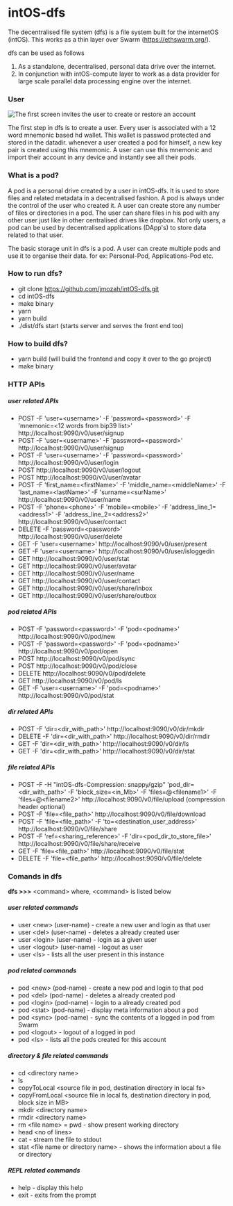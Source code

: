 # intOS-dfs
The decentralised file system (dfs) is a file system built for the internetOS (intOS).
This works as a thin layer over Swarm (https://ethswarm.org/).

dfs can be used as follows
1) As a standalone, decentralised, personal data drive over the internet.
2) In conjunction with intOS-compute layer to work as a data provider for
   large scale parallel data processing engine over the internet. 

### User
![The first screen invites the user to create or restore an account](https://i.imgur.com/VsxTAVW.png)

The first step in dfs is to create a user. Every user is associated with a 12 
word mnemonic based hd wallet. This wallet is passwod protected and stored in 
the datadir. whenever a user created a pod for himself, a new key pair is created 
using this mnemonic. A user can use this mnemonic and import their account in any 
device and instantly see all their pods.

### What is a pod?
A pod is a personal drive created by a user in intOS-dfs. It is used to store files and related metadata in a decentralised fashion. A pod is always under the control of the user who created it. A user can create store any number of files or directories in a pod. 
The user can share files in his pod with any other user just like in other centralised drives like dropbox. Not only users, a pod can be used by decentralised applications (DApp's) to store data related to that user.

The basic storage unit in dfs is a pod. A user can create multiple pods and use it to organise their data. for ex: Personal-Pod, Applications-Pod etc.

### How to run dfs?
- git clone https://github.com/jmozah/intOS-dfs.git
- cd intOS-dfs
- make binary
- yarn 
- yarn build
- ./dist/dfs start (starts server and serves the front end too)

### How to build dfs?
- yarn build (will build the frontend and copy it over to the go project)
- make binary

### HTTP APIs
##### user related APIs
- POST -F 'user=\<username\>' -F 'password=\<password\>' -F 'mnemonic=<12 words from bip39 list>' http://localhost:9090/v0/user/signup
- POST -F 'user=\<username\>' -F 'password=\<password\>' http://localhost:9090/v0/user/signup
- POST -F 'user=\<username\>' -F 'password=\<password\>' http://localhost:9090/v0/user/login 
- POST http://localhost:9090/v0/user/logout
- POST http://localhost:9090/v0/user/avatar
- POST -F 'first_name=\<firstName\>' -F 'middle_name=\<middleName\>' -F 'last_name=\<lastName\>' -F 'surname=\<surName\>' http://localhost:9090/v0/user/name
- POST -F 'phone=\<phone\>' -F 'mobile=\<mobile\>' -F 'address_line_1=\<address1\>' -F 'address_line_2=\<address2\>' http://localhost:9090/v0/user/contact
- DELETE -F 'password=\<password\>' http://localhost:9090/v0/user/delete
- GET  -F 'user=\<username\>' http://localhost:9090/v0/user/present
- GET  -F 'user=\<username\>' http://localhost:9090/v0/user/isloggedin
- GET  http://localhost:9090/v0/user/stat
- GET  http://localhost:9090/v0/user/avatar
- GET  http://localhost:9090/v0/user/name
- GET  http://localhost:9090/v0/user/contact
- GET  http://localhost:9090/v0/user/share/inbox
- GET  http://localhost:9090/v0/user/share/outbox



##### pod related APIs   
- POST -F 'password=\<password\>' -F 'pod=\<podname\>'  http://localhost:9090/v0/pod/new
- POST -F 'password=\<password\>' -F 'pod=\<podname\>'  http://localhost:9090/v0/pod/open
- POST http://localhost:9090/v0/pod/sync
- POST http://localhost:9090/v0/pod/close
- DELETE http://localhost:9090/v0/pod/delete
- GET http://localhost:9090/v0/pod/ls
- GET -F 'user=\<username\>' -F 'pod=\<podname\>'  http://localhost:9090/v0/pod/stat


##### dir related APIs   
- POST -F 'dir=\<dir_with_path\>'  http://localhost:9090/v0/dir/mkdir
- DELETE -F 'dir=\<dir_with_path\>'  http://localhost:9090/v0/dir/rmdir
- GET  -F 'dir=\<dir_with_path\>'  http://localhost:9090/v0/dir/ls
- GET  -F 'dir=\<dir_with_path\>'  http://localhost:9090/v0/dir/stat

##### file related APIs   
- POST -F -H "intOS-dfs-Compression: snappy/gzip" 'pod_dir=\<dir_with_path\>' -F 'block_size=\<in_Mb\>' -F 'files=@\<filename1\>' -F 'files=@\<filename2\>' http://localhost:9090/v0/file/upload  (compression header optional)
- POST -F 'file=\<file_path\>'  http://localhost:9090/v0/file/download
- POST -F 'file=\<file_path\>' -F 'to=\<destination_user_address\>' http://localhost:9090/v0/file/share
- POST -F 'ref=\<sharing_reference\>' -F 'dir=\<pod_dir_to_store_file\>' http://localhost:9090/v0/file/share/receive 
- GET  -F 'file=\<file_path\>'  http://localhost:9090/v0/file/stat
- DELETE -F 'file=\<file_path\>'  http://localhost:9090/v0/file/delete


### Comands in dfs
**dfs >>>** \<command\> where, \<command\> is listed below
##### user related commands
- user \<new\> (user-name) - create a new user and login as that user
- user \<del\> (user-name) - deletes a already created user
- user \<login\> (user-name) - login as a given user
- user \<logout\> (user-name) - logout as user
- user \<ls\> - lists all the user present in this instance
##### pod related commands
- pod \<new\> (pod-name) - create a new pod and login to that pod
- pod \<del\> (pod-name) - deletes a already created pod
- pod \<login\> (pod-name) - login to a already created pod
- pod \<stat\> (pod-name) - display meta information about a pod
- pod \<sync\> (pod-name) - sync the contents of a logged in pod from Swarm
- pod \<logout\>  - logout of a logged in pod
- pod \<ls\> - lists all the pods created for this account
##### directory & file related commands
- cd \<directory name\>
- ls 
- copyToLocal \<source file in pod, destination directory in local fs\>
- copyFromLocal \<source file in local fs, destination directory in pod, block size in MB\>
- mkdir \<directory name\>
- rmdir \<directory name\>
- rm \<file name\>
= pwd - show present working directory
- head \<no of lines\>
- cat  - stream the file to stdout
- stat \<file name or directory name\> - shows the information about a file or directory
##### REPL related commands
- help - display this help
- exit - exits from the prompt
